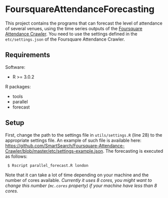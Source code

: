 FoursquareAttendanceForecasting
=================================

This project contains the programs that can forecast the level of attendance of several venues, using the time series outputs of the [Foursquare Attendance Crawler](https://github.com/SmartSearch/Foursquare-Attendance-Crawler). You need to use the settings defined in the `etc/settings.json` of the Foursquare Attendance Crawler. 

## Requirements

Software:
* R >= 3.0.2

R packages:
* tools
* parallel
* forecast

## Setup

First, change the path to the settings file in `utils/settings.R` (line 28) to the appropriate settings file.
An example of such file is available here: https://github.com/SmartSearch/Foursquare-Attendance-Crawler/blob/master/etc/settings-example.json.
The forecasting is executed as follows:

```
 $ Rscript parallel_forecast.R london
```

Note that it can take a lot of time depending on your machine and the number of cores available.
*Currently it uses 8 cores, you might want to change this number (`mc.cores` property) if your machine have less than 8 cores.*
